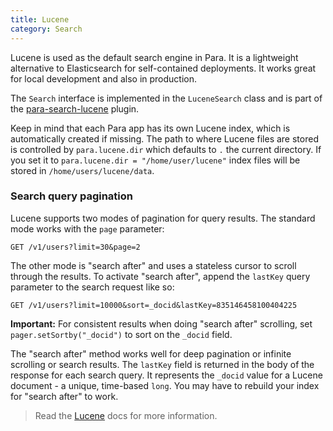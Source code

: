 ```yaml
---
title: Lucene
category: Search
---
```


Lucene is used as the default search engine in Para. It is a lightweight alternative to Elasticsearch for self-contained
deployments. It works great for local development and also in production.

The `Search` interface is implemented in the `LuceneSearch` class and is part of the
[para-search-lucene](https://github.com/Erudika/para-search-lucene) plugin.

Keep in mind that each Para app has its own Lucene index, which is automatically created if missing. The path to where
Lucene files are stored is controlled by `para.lucene.dir` which defaults to `.` the current directory. If you set it
to `para.lucene.dir = "/home/user/lucene"` index files will be stored in `/home/users/lucene/data`.

### Search query pagination

Lucene supports two modes of pagination for query results. The standard mode works with the `page` parameter:
```
GET /v1/users?limit=30&page=2
```
The other mode is "search after" and uses a stateless cursor to scroll through the results.
To activate "search after", append the `lastKey` query parameter to the search request like so:
```
GET /v1/users?limit=10000&sort=_docid&lastKey=835146458100404225
```
**Important:** For consistent results when doing "search after" scrolling, set `pager.setSortby("_docid")`
to sort on the `_docid` field.

The "search after" method works well for deep pagination or infinite scrolling or search results.
The `lastKey` field is returned in the body of the response for each search query. It represents the `_docid` value
for a Lucene document - a unique, time-based `long`. You may have to rebuild your index for "search after" to work.

> Read the [Lucene](http://lucene.apache.org/core/) docs for more information.
